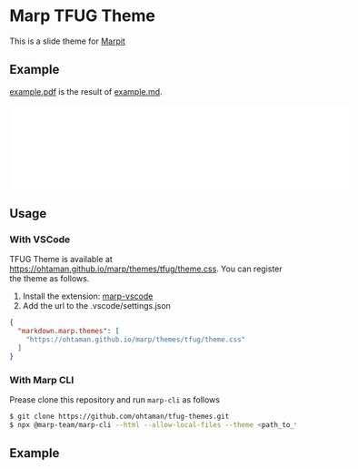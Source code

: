 # Marp TFUG Theme

This is a slide theme for [Marpit](https://github.com/marp-team/marpit)

## Example

[example.pdf](example.pdf) is the result of [example.md](example.md).

<embed src="example.pdf" width="600" alt="pdf" pluginspage="http://www.adobe.com/products/acrobat/readstep2.html">

## Usage

### With VSCode

TFUG Theme is available at <https://ohtaman.github.io/marp/themes/tfug/theme.css>.
You can register the theme as follows.

1. Install the extension: [marp-vscode](https://github.com/marp-team/marp-vscode)
2. Add the url to the .vscode/settings.json

```json
{
  "markdown.marp.themes": [
    "https://ohtaman.github.io/marp/themes/tfug/theme.css"
  ]
}
```

### With Marp CLI

Prease clone this repository and run `marp-cli` as follows

```bash
$ git clone https://github.com/ohtaman/tfug-themes.git
$ npx @marp-team/marp-cli --html --allow-local-files --theme <path_to_the_theme.css> --pdf <path_to_the_md_file>
```

## Example

